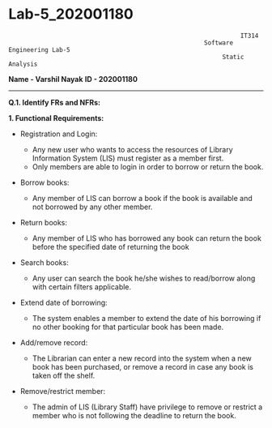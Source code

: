 # Lab-5_202001180

                                                                    IT314
                                                          Software Engineering Lab-5
                                                               Static Analysis
                                            
**Name - Varshil Nayak**
**ID - 202001180**

-------------------------------------------------------------------------------------------------------------------------------------------------------------------------


**Q.1. Identify FRs and NFRs:**

**1. Functional Requirements:**

- Registration and Login:
  - Any new user who wants to access the resources of Library Information System (LIS) must register as a member first.
  - Only members are able to login in order to borrow or return the book.

- Borrow books:
  - Any member of LIS can borrow a book if the book is available and not borrowed by any other member.

- Return books:
  - Any member of LIS who has borrowed any book can return the book before the specified date of returning the book

- Search books:
  - Any user can search the book he/she wishes to read/borrow along with certain filters applicable.

- Extend date of borrowing:
  - The system enables a member to extend the date of his borrowing if no other booking for that particular book has been made.

- Add/remove record:
  - The Librarian can enter a new record into the system when a new book has been purchased, or remove a record in case any book is taken off the shelf.

- Remove/restrict member:
  - The admin of LIS (Library Staff) have privilege to remove or restrict a member who is not following the deadline to return the book.
